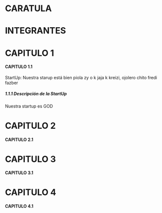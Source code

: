 # CARATULA

# INTEGRANTES

# CAPITULO 1 

#### CAPITULO 1.1
StartUp: Nuestra starup está bien piola zy o k jaja
k kreizi, ojolero chito fredi fazber

##### 1.1.1 Descripción de la StartUp
Nuestra startup es GOD

# CAPITULO 2 

#### CAPITULO 2.1

# CAPITULO 3 

#### CAPITULO 3.1

# CAPITULO 4

#### CAPITULO 4.1

